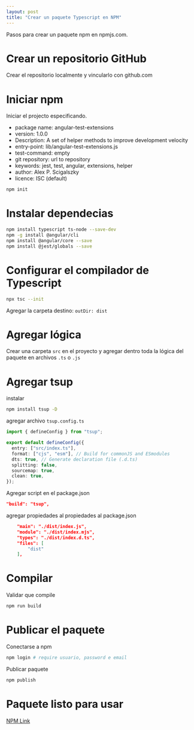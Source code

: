 ```yaml
---
layout: post
title: "Crear un paquete Typescript en NPM"
---
```


Pasos para crear un paquete npm en npmjs.com<!--more-->.

# Crear un repositorio GitHub

Crear el repositorio localmente y vincularlo con github.com

# Iniciar npm

Iniciar el projecto especificando.

- package name: angular-test-extensions
- version: 1.0.0
- Description: A set of helper methods to improve development velocity
- entry-point: lib/angular-test-extensions.js
- test-command: empty
- git repository: url to repository
- keywords: jest, test, angular, extensions, helper
- author: Alex P. Scigalszky
- licence: ISC (default)

```bash
npm init
```

# Instalar dependecias

```bash
npm install typescript ts-node --save-dev
npm -g install @angular/cli
npm install @angular/core --save
npm install @jest/globals --save
```

# Configurar el compilador de Typescript

```bash
npx tsc --init
```

Agregar la carpeta destino: `outDir: dist`

# Agregar lógica

Crear una carpeta `src` en el proyecto y agregar dentro toda la lógica del paquete en archivos `.ts` o `.js`

# Agregar tsup

instalar

```bash
npm install tsup -D
```

agregar archivo `tsup.config.ts`

```typescript
import { defineConfig } from "tsup";

export default defineConfig({
  entry: ["src/index.ts"],
  format: ["cjs", "esm"], // Build for commonJS and ESmodules
  dts: true, // Generate declaration file (.d.ts)
  splitting: false,
  sourcemap: true,
  clean: true,
});
```

Agregar script en el package.json

```json
"build": "tsup",
```

agregar propiedades al propiedades al package.json

```json
    "main": "./dist/index.js",
    "module": "./dist/index.mjs",
    "types": "./dist/index.d.ts",
    "files": [
        "dist"
    ],
```

# Compilar

Validar que compile

```bash
npm run build
```

# Publicar el paquete

Conectarse a npm

```bash
npm login # require usuario, password e email
```

Publicar paquete

```bash
npm publish
```

# Paquete listo para usar

[NPM Link](https://www.npmjs.com/package/angular-test-extensions)
